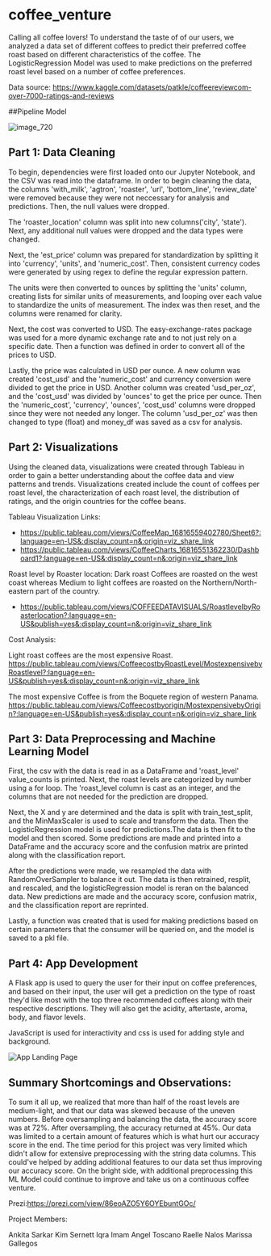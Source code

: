 # coffee_venture

Calling all coffee lovers! To understand the taste of of our users, we analyzed a data set of different coffees to predict their preferred coffee roast based on different characteristics of the coffee. The LogisticRegression Model was used to make predictions on the preferred roast level based on a number of coffee preferences.

Data source: https://www.kaggle.com/datasets/patkle/coffeereviewcom-over-7000-ratings-and-reviews

##Pipeline Model

![image_720](https://user-images.githubusercontent.com/115592072/232641942-bce5dcea-1ab9-43e6-a2cc-072b0f459b43.png)

## Part 1: Data Cleaning

To begin, dependencies were first loaded onto our Jupyter Notebook, and the CSV was read into the dataframe. In order to begin cleaning the data, the columns 'with_milk', 'agtron', 'roaster', 'url', 'bottom_line', 'review_date' were removed because they were not neccessary for analysis and predictions. Then, the null values were dropped.

The 'roaster_location'  column was split into new columns('city', 'state'). Next, any additional null values were dropped and the data types were changed.

Next, the 'est_price' column was prepared for standardization by  splitting it into 'currency', 'units', and 'numeric_cost'. Then, consistent currency codes were generated by using regex to define the regular expression pattern.

The units were then converted to ounces by splitting the 'units' column, creating lists for similar units of measurements, and looping over each value to standardize the units of measurement. The index was then reset, and the columns were renamed for clarity.

Next, the cost was converted to USD. The easy-exchange-rates package was used for a more dynamic exchange rate and to not just rely on a specific date. Then a function was defined in order to convert all of the prices to USD.

Lastly, the price was calculated in USD per ounce. A new column was created 'cost_usd' and the 'numeric_cost' and currency conversion were divided to get the price in USD. Another column was created 'usd_per_oz', and the 'cost_usd' was divided by 'ounces' to get the price per ounce. Then the 'numeric_cost', 'currency', 'ounces', 'cost_usd' columns were dropped since they were not needed any longer. The column 'usd_per_oz' was then changed to type (float) and money_df  was saved as a csv for analysis.

## Part 2: Visualizations

Using the cleaned data, visualizations were created through Tableau in order to gain a better understanding about the coffee data and view patterns and trends. Visualizations created include the count of coffees per roast level, the characterization of each roast level, the distribution of ratings, and the origin countries for the coffee beans.

Tableau Visualization Links:

- https://public.tableau.com/views/CoffeeMap_16816559402780/Sheet6?:language=en-US&:display_count=n&:origin=viz_share_link
- https://public.tableau.com/views/CoffeeCharts_16816551362230/Dashboard1?:language=en-US&:display_count=n&:origin=viz_share_link

Roast level by Roaster location:
Dark roast Coffees are roasted on the west coast whereas Medium to light coffees are roasted on the Northern/North-eastern part of the country.

- https://public.tableau.com/views/COFFEEDATAVISUALS/RoastlevelbyRoasterlocation?:language=en-US&publish=yes&:display_count=n&:origin=viz_share_link

Cost Analysis:

Light roast coffees are the most expensive Roast.
https://public.tableau.com/views/CoffeecostbyRoastLevel/MostexpensivebyRoastlevel?:language=en-US&publish=yes&:display_count=n&:origin=viz_share_link

The most expensive Coffee is from the Boquete region of western Panama.
https://public.tableau.com/views/Coffeecostbyorigin/MostexpensivebyOrigin?:language=en-US&publish=yes&:display_count=n&:origin=viz_share_link

## Part 3: Data Preprocessing and Machine Learning Model

First, the csv with the data is read in as a DataFrame and 'roast_level' value_counts is printed. Next, the roast levels are categorized  by number using a for loop. The 'roast_level column is cast as an integer, and the columns that are not needed for the prediction are dropped.

Next, the X and y are determined and the data is split with train_test_split, and the MinMaxScaler is used to scale and transform the data. Then the LogisticRegression model is used for predictions.The data is then fit to the model and then scored. Some predictions are made and printed into a DataFrame and the accuracy score and the confusion matrix are printed along with the classification report.

After the predictions were made, we resampled the data with RandomOverSampler to balance it out. The data is then retrained, resplit, and rescaled, and the logisticRegression model is reran on the balanced data. New predictions are made and the accuracy score, confusion matrix, and the classification report are reprinted.

Lastly, a function was created that is used for making predictions based on certain parameters that the consumer will be queried on, and the model is saved to a pkl file.

## Part 4: App Development

A Flask app is used to query the user for their input on coffee preferences, and based on their input, the user will get a prediction on the type of roast they'd like most with the top three recommended coffees along with their respective descriptions. They will also get the acidity, aftertaste, aroma, body, and flavor levels.

JavaScript is used for interactivity and css is used for adding style and background.

![App Landing Page](https://user-images.githubusercontent.com/115592072/232641818-1d15ce0e-edc6-44c9-b90e-5d506356dd6d.png)



## Summary Shortcomings and Observations:

To sum it all up, we realized that more than half of the roast levels are medium-light, and that  our data was skewed because of the uneven numbers. Before oversampling and balancing the data, the accuracy score was at 72%. After oversampling, the accuracy returned at 45%. Our data was limited to a certain amount of features which is what hurt our accuracy score in the end. The time period for this project was very limited which didn't allow for extensive preprocessing with the string data columns. This could've helped by adding additional features to our data set thus improving our accuracy score.  On the bright side, with additional preprocessing this ML Model could continue to improve and take us on a continuous coffee venture. 

Prezi:https://prezi.com/view/86eoAZO5Y6OYEbuntGOc/

Project Members:

Ankita Sarkar
Kim Sernett
Iqra Imam
Angel Toscano
Raelle Nalos
Marissa Gallegos


